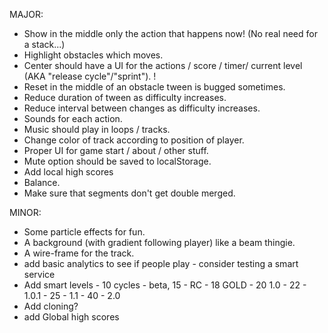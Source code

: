 MAJOR:
* Show in the middle only the action that happens now! (No real need for a stack...)
* Highlight obstacles which moves.
* Center should have a UI for the actions / score / timer/ current level (AKA "release cycle"/"sprint"). !
* Reset in the middle of an obstacle tween is bugged sometimes.
* Reduce duration of tween as difficulty increases.
* Reduce interval between changes as difficulty increases.
* Sounds for each action.
* Music should play in loops / tracks.
* Change color of track according to position of player.
* Proper UI for game start / about / other stuff.
* Mute option should be saved to localStorage.
* Add local high scores
* Balance.
* Make sure that segments don't get double merged.


MINOR:
* Some particle effects for fun.
* A background (with gradient following player) like a beam thingie.
* A wire-frame for the track.
* add basic analytics to see if people play - consider testing a smart service
* Add smart levels - 10 cycles - beta, 15 - RC - 18 GOLD - 20 1.0 - 22 - 1.0.1 - 25 - 1.1 - 40 - 2.0
* Add cloning?
* add Global high scores
